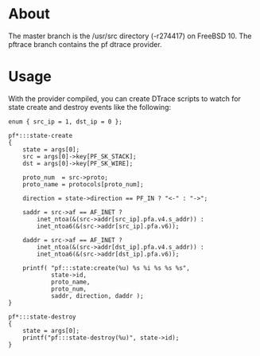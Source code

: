 # About

The master branch is the /usr/src directory (-r274417) on FreeBSD 10. The
pftrace branch contains the pf dtrace provider.

# Usage

With the provider compiled, you can create DTrace scripts to watch for state
create and destroy events like the following:

```
enum { src_ip = 1, dst_ip = 0 };

pf*:::state-create
{
    state = args[0];
    src = args[0]->key[PF_SK_STACK];
    dst = args[0]->key[PF_SK_WIRE];

    proto_num  = src->proto;
    proto_name = protocols[proto_num];

    direction = state->direction == PF_IN ? "<-" : "->";
    
	saddr = src->af == AF_INET ?
	    inet_ntoa(&(src->addr[src_ip].pfa.v4.s_addr)) :
	    inet_ntoa6(&(src->addr[src_ip].pfa.v6));

    daddr = src->af == AF_INET ?
	    inet_ntoa(&(src->addr[dst_ip].pfa.v4.s_addr)) :
	    inet_ntoa6(&(src->addr[dst_ip].pfa.v6));
    
    printf( "pf:::state:create(%u) %s %i %s %s %s",
            state->id,
            proto_name,
            proto_num,
            saddr, direction, daddr );
}

pf*:::state-destroy
{
    state = args[0];
    printf("pf:::state-destroy(%u)", state->id);
}
```
